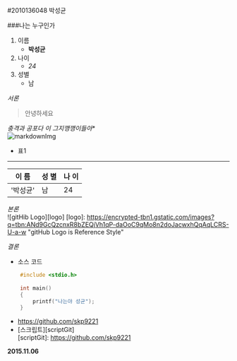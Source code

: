 
#2010136048 박성균

###나는 누구인가
 1. 이름
 	- **박성균**
 2. 나이
 	- *24*
 3. 성별
 	- 남

*서론*
>안녕하세요

*충격과 공포다 이 그지깽깽이들아**  
![markdownImg](https://encrypted-tbn0.gstatic.com/images?q=tbn:ANd9GcRmApNPuN_a5ZS8I5YDM1CGCNhJVKHz5A7ZQEem_gg1NoU9r6TzPQkDr_I "Inline Style")

 - 표1
---
| 이 름  | 성 별 | 나 이 |
|------- |-------|-------|
|'박성균'|   남  | 24    |

*본론*  
![gitHib Logo][logo]
[logo]: https://encrypted-tbn1.gstatic.com/images?q=tbn:ANd9GcQzcnxR8bZEQjVh1qP-daOoC9qMo8n2doJacwxhQqAqLCRS-U-a-w "gitHub Logo is Reference Style"

*결론*

 - 소스 코드
```cpp
	#include <stdio.h>
	
	int main()
	{
		printf("나는야 성균");
	}
```

 * https://github.com/skp9221
 * [스크립트][scriptGit]   
[scriptGit]: https://github.com/skp9221

**2015.11.06**
